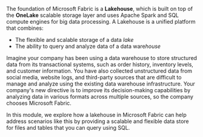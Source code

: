 The foundation of Microsoft Fabric is a **Lakehouse**, which is built on top of the **OneLake** scalable storage layer and uses Apache Spark and SQL compute engines for big data processing. A Lakehouse is a unified platform that combines:

- The flexible and scalable storage of a data *lake*
- The ability to query and analyze data of a data ware*house*

Imagine your company has been using a data warehouse to store structured data from its transactional systems, such as order history, inventory levels, and customer information. You have also collected unstructured data from social media, website logs, and third-party sources that are difficult to manage and analyze using the existing data warehouse infrastructure. Your company's new directive is to improve its decision-making capabilities by analyzing data in various formats across multiple sources, so the company chooses Microsoft Fabric.

In this module, we explore how a lakehouse in Microsoft Fabric can help address scenarios like this by providing a scalable and flexible data store for files and tables that you can query using SQL.
